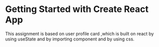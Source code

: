 # Getting Started with Create React App
 
  This assignment is based on user profile card ,which is built on react by using useState and by importing component and by using css.